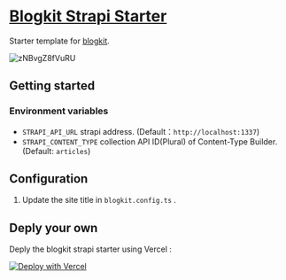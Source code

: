 # [Blogkit Strapi Starter](https://github.com/2nthony/blogkit-strapi-starter)

Starter template for [blogkit](https://github.com/2nthony/blogkit).

![zNBvgZ8fVuRU](https://cdn.jsdelivr.net/gh/2nthony/statics@main/uPic/zNBvgZ8fVuRU.png)

## Getting started

### Environment variables

- `STRAPI_API_URL` strapi address. (Default：`http://localhost:1337`)
- `STRAPI_CONTENT_TYPE` collection API ID(Plural) of Content-Type Builder. (Default: `articles`)

## Configuration

1. Update the site title in `blogkit.config.ts` .

## Deply your own

Deply the blogkit strapi starter using Vercel :

<!-- TODO -->

[![Deploy with Vercel](https://vercel.com/button)](https://vercel.com/new/clone?repository-url=https%3A%2F%2Fgithub.com%2F2nthony%2Fblogkit-yuque-starter&env=YUQUE_TOKEN,YUQUE_NAMESPACE)
